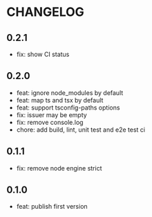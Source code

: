 # CHANGELOG

## 0.2.1
* fix: show CI status

## 0.2.0
* feat: ignore node_modules by default
* feat: map ts and tsx by default
* feat: support tsconfig-paths options
* fix: issuer may be empty
* fix: remove console.log
* chore: add build, lint, unit test and e2e test ci

## 0.1.1
* fix: remove node engine strict

## 0.1.0
* feat: publish first version